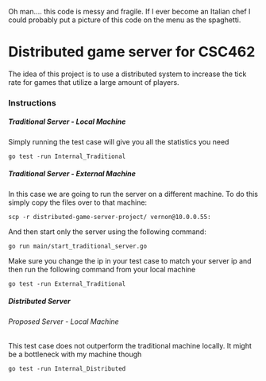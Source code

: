 Oh man.... this code is messy and fragile. If I ever become an Italian chef I could probably put a picture of this code on the menu as the spaghetti.

# Distributed game server for CSC462
The idea of this project is to use a distributed system to increase the tick rate for games that utilize a large amount of players.

### Instructions
##### Traditional Server - Local Machine
Simply running the test case will give you all the statistics you need

```go test -run Internal_Traditional```

##### Traditional Server - External Machine
In this case we are going to run the server on a different machine. To do this simply copy the files over to that machine:

```scp -r distributed-game-server-project/ vernon@10.0.0.55:```

And then start only the server using the following command:

```go run main/start_traditional_server.go```

Make sure you change the ip in your test case to match your server ip and then run the following command from your local machine

```go test -run External_Traditional```

##### Distributed Server
###### Proposed Server - Local Machine
This test case does not outperform the traditional machine locally. It might be a bottleneck with my machine though

```go test -run Internal_Distributed```
